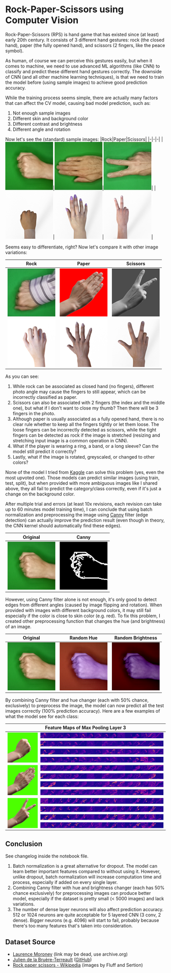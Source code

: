 # Rock-Paper-Scissors using Computer Vision

Rock-Paper-Scissors (RPS) is hand game that has existed since (at least) early 20th century. It consists of 3 different hand gestures: rock (the closed hand), paper (the fully opened hand), and scissors (2 fingers, like the peace symbol).

As human, of course we can perceive this gestures easily, but when it comes to machine, we need to use advanced ML algorithms (like CNN) to classify and predict these different hand gestures correctly. The downside of CNN (and all other machine learning techniques), is that we need to train the model before (using sample images) to achieve good prediction accuracy.

While the training process seems simple, there are actually many factors that can affect the CV model, causing bad model prediction, such as:
1. Not enough sample images
2. Different skin and background color
3. Different contrast and brightness
4. Different angle and rotation

Now let's see the (standard) sample images:
|Rock|Paper|Scissors|
|-|-|-|
|![](_docs/r1.png)|![](_docs/p1.png)|![](_docs/s1.png)|
|![](_docs/r2.png)|![](_docs/p2.png)|![](_docs/s2.png)|

Seems easy to differentiate, right? Now let's compare it with other image variations:

|Rock|Paper|Scissors|
|-|-|-|
|![](_docs/r3.png)|![](_docs/p3.png)|![](_docs/s3.png)|
|![](_docs/r4.png)|![](_docs/p4.png)|![](_docs/s4.png)|

As you can see:
1. While rock can be associated as closed hand (no fingers), different photo angle may cause the fingers to still appear, which can be incorrectly classified as paper.
2. Scissors can also be associated with 2 fingers (the index and the middle one), but what if I don't want to close my thumb? Then there will be 3 fingers in the photo.
3. Although paper is usually associated as a fully opened hand, there is no clear rule whether to keep all the fingers tightly or let them loose. The loose fingers can be incorrectly detected as scissors, while the tight fingers can be detected as rock if the image is stretched (resizing and stretching input image is a common operation in CNN).
4. What if the player is wearing a ring, a band, or a long sleeve? Can the model still predict it correctly?
5. Lastly, what if the image is rotated, greyscaled, or changed to other colors?

None of the model I tried from [Kaggle](https://www.kaggle.com/datasets/drgfreeman/rockpaperscissors/code) can solve this problem (yes, even the most upvoted one). Those models can predict similar images (using train, test, split), but when provided with more ambiguous images like I shared above, they all fail to predict the category/class correctly, even if it's just a change on the background color.

After multiple trial and errors (at least 10x revisions, each revision can take up to 60 minutes model training time), I can conclude that using batch normalization and preprocessing the image using [Canny](https://docs.opencv.org/4.x/da/d22/tutorial_py_canny.html) filter (edge detection) can actually improve the prediction result (even though in theory, the CNN kernel should automatically find these edges).

|Original|Canny|
|-|-|
|![](_docs/r1.png)|![](_docs/r1_canny.png)|

However, using Canny filter alone is not enough, it's only good to detect edges from different angles (caused by image flipping and rotation). When provided with images with different background colors, it may still fail especially if the color is close to skin color (e.g. red). To fix this problem, I created other preprocessing function that changes the hue (and brightness) of an image.

|Original|Random Hue|Random Brightness|
|-|-|-|
|![](_docs/r1.png)|![](_docs/r1_hue.png)|![](_docs/r1_brightness.png)|

By combining Canny filter and hue changer (each with 50% chance, exclusively) to preprocess the image, the model can now predict all the test images correctly (100% prediction accuracy). Here are a few examples of what the model see for each class:

|Feature Maps of Max Pooling Layer 3|
|-|
|![](_docs/r5_viz.png)|
|![](_docs/p5_viz.png)|
|![](_docs/s5_viz.png)|

## Conclusion
See changelog inside the notebook file.
1. Batch normalization is a great alternative for dropout. The model can learn better important features compared to without using it. However, unlike dropout, batch normalization will increase computation time and process, especially if added on every single layer.
2. Combining Canny filter with hue and brightness changer (each has 50% chance exclusively) for preprocessing images can produce better model, especially if the dataset is pretty small (< 5000 images) and lack variations.
3. The number of dense layer neurons will also affect prediction accuracy. 512 or 1024 neurons are quite acceptable for 5 layered CNN (3 conv, 2 dense). Bigger neurons (e.g. 4096) will start to fail, probably because there's too many features that's taken into consideration.

## Dataset Source
- [Laurence Moroney](https://laurencemoroney.com/datasets.html#rock-paper-scissors-dataset) (link may be dead, use archive.org)
- [Julien de la Bruère-Terreault](https://www.kaggle.com/datasets/drgfreeman/rockpaperscissors/data) ([GitHub](https://github.com/DrGFreeman/rps-cv))
- [Rock paper scissors - Wikipedia](https://wikipedia.org/wiki/Rock_paper_scissors) (images by Fluff and Sertion)